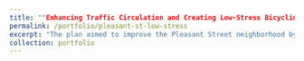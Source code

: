 ```yaml
---
title: ""Enhancing Traffic Circulation and Creating Low-Stress Bicycling Routes: A Comprehensive Plan for Pleasant Street, Dorchester, MA"
permalink: /portfolio/pleasant-st-low-stress
excerpt: "The plan aimed to improve the Pleasant Street neighborhood by removing through traffic, ensuring that drivers who do not have local origins or destinations are rerouted away from the area. It also focuses on creating low-stress bicycling streets that provide a safe, comfortable, and enjoyable experience for cyclists by minimizing their exposure to high traffic volumes and speeds.<br/><img src='/images/pleasant_st.jpg'>"
collection: portfolio
---
```

